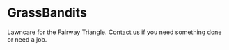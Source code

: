 # GrassBandits

 Lawncare for the Fairway Triangle. <a href="mailto:tompseymour@gmail.com?subject=Buisness&body=I%20have%20a%20job%20for%20you%2E%0A%0AAddress%3A%20%0AJob%20Type%3A%0A%0AWe%20will%20reply%20to%20you%20with%20your%20estamated%20cost%2E%0AHave%20a%20nice%20day%21%0A%2DGrass%20Bandits">Contact us</a> if you need something done or need a job.
